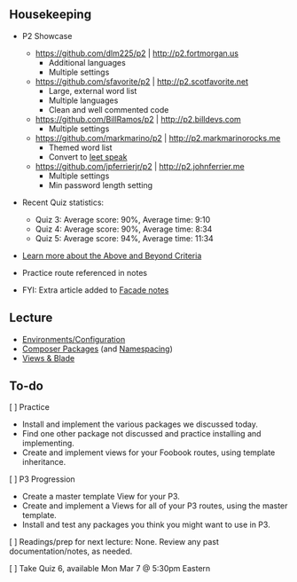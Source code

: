 ## Housekeeping

* P2 Showcase

    + <https://github.com/dlm225/p2> | <http://p2.fortmorgan.us>
        + Additional languages
        + Multiple settings
    + <https://github.com/sfavorite/p2> | <http://p2.scotfavorite.net>
        + Large, external word list
        + Multiple languages
        + Clean and well commented code
    + <https://github.com/BillRamos/p2> | <http://p2.billdevs.com>
        + Multiple settings
    + <https://github.com/markmarino/p2> | <http://p2.markmarinorocks.me>
        + Themed word list
        + Convert to [leet speak](https://en.wikipedia.org/wiki/Leet)
    + <https://github.com/jpferrierjr/p2> | <http://p2.johnferrier.me>
        + Multiple settings
        + Min password length setting
* Recent Quiz statistics:
    * Quiz 3: Average score: 90%, Average time: 9:10
    * Quiz 4: Average score: 90%, Average time: 8:34
    * Quiz 5: Average score: 94%, Average time: 11:34
* [Learn more about the Above and Beyond Criteria](/Projects/Above_and_Beyond_criteria)
* Practice route referenced in notes
* FYI: Extra article added to [Facade notes](https://github.com/susanBuck/dwa15-spring2016-notes/blob/master/03_Laravel/07_Facades.md)




## Lecture
+ [Environments/Configuration](https://github.com/susanBuck/dwa15-spring2016-notes/blob/master/03_Laravel/11_Environments.md)
+ [Composer Packages](https://github.com/susanBuck/dwa15-spring2016-notes/blob/master/03_Laravel/12_Composer_Packages.md) (and [Namespacing](https://github.com/susanBuck/dwa15-spring2016-notes/blob/master/03_Laravel/10_Namespacing.md))
+ [Views & Blade](https://github.com/susanBuck/dwa15-spring2016-notes/blob/master/03_Laravel/13_Views_and_Blade.md)


## To-do

[ ] Practice

+ Install and implement the various packages we discussed today.
+ Find one other package not discussed and practice installing and implementing.
+ Create and implement views for your Foobook routes, using template inheritance.

[ ] P3 Progression

+ Create a master template View for your P3.
+ Create and implement a Views for all of your P3 routes, using the master template.
+ Install and test any packages you think you might want to use in P3.

[ ] Readings/prep for next lecture: None. Review any past documentation/notes, as needed.

[ ] Take Quiz 6, available Mon Mar 7 @ 5:30pm Eastern
